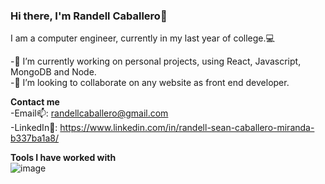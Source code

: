 ### Hi there, I'm Randell Caballero👋
I am a computer engineer, currently in my last year of college.💻

-🔭 I’m currently working on personal projects, using React, Javascript, MongoDB and Node. <br />
-👯 I’m looking to collaborate on any website as front end developer. 

**Contact me**<br />
-Email📫: randellcaballero@gmail.com<br />
-LinkedIn👀: https://www.linkedin.com/in/randell-sean-caballero-miranda-b337ba1a8/<br />


**Tools I have worked with**<br />
![image](https://user-images.githubusercontent.com/102177367/195671591-58fa3ea6-3b2c-4874-85b9-731a226c160f.png)

<!--
**RandellSCaballero/RandellSCaballero** is a ✨ _special_ ✨ repository because its `README.md` (this file) appears on your GitHub profile.

Here are some ideas to get you started:

- 🔭 I’m currently working on ...
- 🌱 I’m currently learning ...
- 👯 I’m looking to collaborate on ...
- 🤔 I’m looking for help with ...
- 💬 Ask me about ...
- 📫 How to reach me: ...
- 😄 Pronouns: ...
- ⚡ Fun fact: ...
-->
